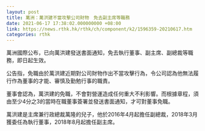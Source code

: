 ```yaml
---
layout: post
title: 萬洲：萬洪建不當攻擊公司財物　免去副主席等職務
date: 2021-06-17 17:38:02.000000000 +08:00
link: https://news.rthk.hk/rthk/ch/component/k2/1596359-20210617.htm
categories: rthk
---
```


萬洲國際公布，已向萬洪建發送書面通知，免去執行董事、副主席、副總裁等職務，即日起生效。

公告指，免職由於萬洪建近期對公司財物作出不當攻擊行為，令公司認為他無法履行作為董事的才能、審慎及勤勉行事的職責。

董事會認為，萬洪建的免職，不會對營運造成任何重大不利影響。而根據章程，須由至少4分之3的當時在職董事簽署並發送書面通知，才可對董事免職。

萬洪建是主席兼行政總裁萬隆的兒子，他於2016年4月起擔任副總裁，2018年3月獲委任為執行董事，2018年8月起擔任副主席。
